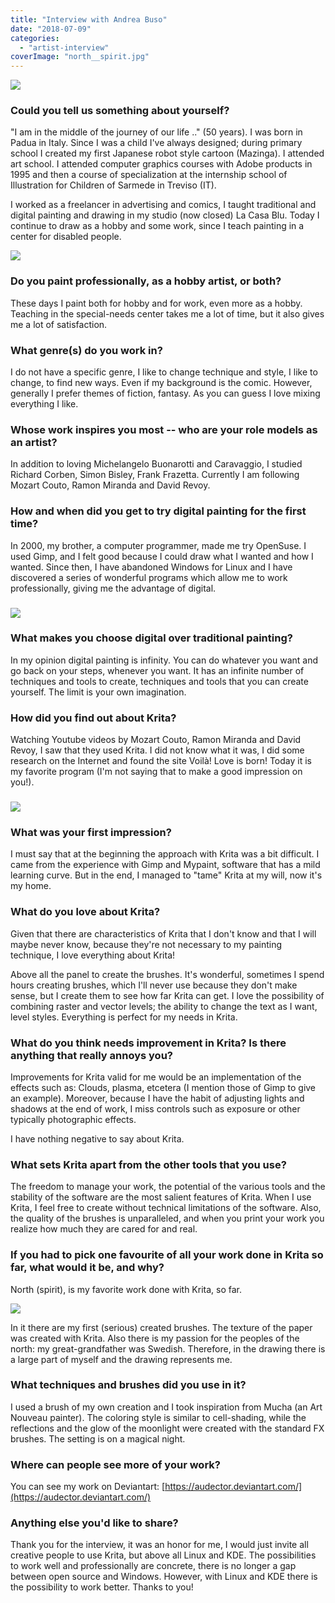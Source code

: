 ```yaml
---
title: "Interview with Andrea Buso"
date: "2018-07-09"
categories: 
  - "artist-interview"
coverImage: "north__spirit.jpg"
---
```


![](images/alka_sketch.jpg)

### Could you tell us something about yourself?

"I am in the middle of the journey of our life .." (50 years). I was born in Padua in Italy. Since I was a child I've always designed; during primary school I created my first Japanese robot style cartoon (Mazinga). I attended art school. I attended computer graphics courses with Adobe products in 1995 and then a course of specialization at the internship school of Illustration for Children of Sarmede in Treviso (IT).

I worked as a freelancer in advertising and comics, I taught traditional and digital painting and drawing in my studio (now closed) La Casa Blu. Today I continue to draw as a hobby and some work, since I teach painting in a center for disabled people.

![](images/axe.jpg)

### Do you paint professionally, as a hobby artist, or both?

These days I paint both for hobby and for work, even more as a hobby. Teaching in the special-needs center takes me a lot of time, but it also gives me a lot of satisfaction.

### What genre(s) do you work in?

I do not have a specific genre, I like to change technique and style, I like to change, to find new ways. Even if my background is the comic. However, generally I prefer themes of fiction, fantasy. As you can guess I love mixing everything I like.

### Whose work inspires you most -- who are your role models as an artist?

In addition to loving Michelangelo Buonarotti and Caravaggio, I studied Richard Corben, Simon Bisley, Frank Frazetta. Currently I am following Mozart Couto, Ramon Miranda and David Revoy.

### How and when did you get to try digital painting for the first time?

In 2000, my brother, a computer programmer, made me try OpenSuse. I used Gimp, and I felt good because I could draw what I wanted and how I wanted. Since then, I have abandoned Windows for Linux and I have discovered a series of wonderful programs which allow me to work professionally, giving me the advantage of digital.

### ![](images/alka_sketch_2.jpg)

### What makes you choose digital over traditional painting?

In my opinion digital painting is infinity. You can do whatever you want and go back on your steps, whenever you want. It has an infinite number of techniques and tools to create, techniques and tools that you can create yourself. The limit is your own imagination.

### How did you find out about Krita?

Watching Youtube videos by Mozart Couto, Ramon Miranda and David Revoy, I saw that they used Krita. I did not know what it was, I did some research on the Internet and found the site Voilà! Love is born! Today it is my favorite program (I'm not saying that to make a good impression on you!).

### ![](images/docrobot2.jpg)

### What was your first impression?

I must say that at the beginning the approach with Krita was a bit difficult. I came from the experience with Gimp and Mypaint, software that has a mild learning curve. But in the end, I managed to "tame" Krita at my will, now it's my home.

### What do you love about Krita?

Given that there are characteristics of Krita that I don't know and that I will maybe never know, because they're not necessary to my painting technique, I love everything about Krita!

Above all the panel to create the brushes. It's wonderful, sometimes I spend hours creating brushes, which I'll never use because they don't make sense, but I create them to see how far Krita can get. I love the possibility of combining raster and vector levels; the ability to change the text as I want, level styles. Everything is perfect for my needs in Krita.

### What do you think needs improvement in Krita? Is there anything that really annoys you?

Improvements for Krita valid for me would be an implementation of the effects such as: Clouds, plasma, etcetera (I mention those of Gimp to give an example). Moreover, because I have the habit of adjusting lights and shadows at the end of work, I miss controls such as exposure or other typically photographic effects.

I have nothing negative to say about Krita.

### What sets Krita apart from the other tools that you use?

The freedom to manage your work, the potential of the various tools and the stability of the software are the most salient features of Krita. When I use Krita, I feel free to create without technical limitations of the software. Also, the quality of the brushes is unparalleled, and when you print your work you realize how much they are cared for and real.

### If you had to pick one favourite of all your work done in Krita so far, what would it be, and why?

North (spirit), is my favorite work done with Krita, so far.

![](images/north__spirit.jpg)

In it there are my first (serious) created brushes. The texture of the paper was created with Krita. Also there is my passion for the peoples of the north: my great-grandfather was Swedish. Therefore, in the drawing there is a large part of myself and the drawing represents me.

### What techniques and brushes did you use in it?

I used a brush of my own creation and I took inspiration from Mucha (an Art Nouveau painter). The coloring style is similar to cell-shading, while the reflections and the glow of the moonlight were created with the standard FX brushes. The setting is on a magical night.

### Where can people see more of your work?

You can see my work on Deviantart: [https://audector.deviantart.com/](https://audector.deviantart.com/)

### Anything else you'd like to share?

Thank you for the interview, it was an honor for me, I would just invite all creative people to use Krita, but above all Linux and KDE. The possibilities to work well and professionally are concrete, there is no longer a gap between open source and Windows. However, with Linux and KDE there is the possibility to work better. Thanks to you!
